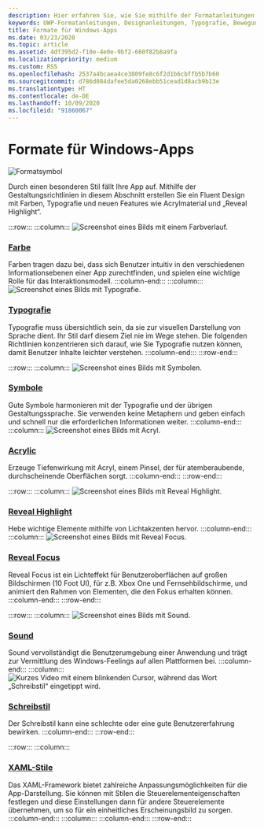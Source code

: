 ```yaml
---
description: Hier erfahren Sie, wie Sie mithilfe der Formatanleitungen Farbe, Typografie und Symbole verwenden können, um den Charakter Ihrer Windows-App zu definieren.
keywords: UWP-Formatanleitungen, Designanleitungen, Typografie, Bewegung, Ton, Bewegung, App-Entwicklung, Windows-Formatanleitungen
title: Formate für Windows-Apps
ms.date: 03/23/2020
ms.topic: article
ms.assetid: 4df395d2-f10e-4e0e-9bf2-660f82b8a9fa
ms.localizationpriority: medium
ms.custom: RS5
ms.openlocfilehash: 2537a4bcaea4ce3809fe8c6f2d1b6cbffb5b7b60
ms.sourcegitcommit: d786d084dafee5da0268ebb51cead1d8acb9b13e
ms.translationtype: HT
ms.contentlocale: de-DE
ms.lasthandoff: 10/09/2020
ms.locfileid: "91860067"
---
```

# <a name="style-for-windows-apps"></a>Formate für Windows-Apps

![Formatsymbol](../images/style-2x.png)

Durch einen besonderen Stil fällt Ihre App auf. Mithilfe der Gestaltungsrichtlinien in diesem Abschnitt erstellen Sie ein Fluent Design mit Farben, Typografie und neuen Features wie Acrylmaterial und „Reveal Highlight“.

:::row:::
    :::column:::
![Screenshot eines Bilds mit einem Farbverlauf.](images/header-color.svg)
### <a name="color"></a>[Farbe](color.md)
Farben tragen dazu bei, dass sich Benutzer intuitiv in den verschiedenen Informationsebenen einer App zurechtfinden, und spielen eine wichtige Rolle für das Interaktionsmodell.
    :::column-end:::
    :::column:::
![Screenshot eines Bilds mit Typografie.](images/header-typography.svg)
### <a name="typography"></a>[Typografie](typography.md)
Typografie muss übersichtlich sein, da sie zur visuellen Darstellung von Sprache dient. Ihr Stil darf diesem Ziel nie im Wege stehen. Die folgenden Richtlinien konzentrieren sich darauf, wie Sie Typografie nutzen können, damit Benutzer Inhalte leichter verstehen. 
    :::column-end:::
:::row-end:::

:::row:::
    :::column:::
![Screenshot eines Bilds mit Symbolen.](images/header-icons.svg)
### <a name="icons"></a>[Symbole](icons.md)
Gute Symbole harmonieren mit der Typografie und der übrigen Gestaltungssprache. Sie verwenden keine Metaphern und geben einfach und schnell nur die erforderlichen Informationen weiter.
    :::column-end:::
    :::column:::
![Screenshot eines Bilds mit Acryl.](images/header-acrylic.svg)
### <a name="acrylic"></a>[Acrylic](acrylic.md)
Erzeuge Tiefenwirkung mit Acryl, einem Pinsel, der für atemberaubende, durchscheinende Oberflächen sorgt.
    :::column-end:::
:::row-end:::

:::row:::
    :::column:::
![Screenshot eines Bilds mit Reveal Highlight.](images/header-reveal-highlight.svg)
### <a name="reveal-highlight"></a>[Reveal Highlight](reveal.md)
Hebe wichtige Elemente mithilfe von Lichtakzenten hervor.
    :::column-end:::
    :::column:::
![Screenshot eines Bilds mit Reveal Focus.](images/header-reveal-focus.svg)
### <a name="reveal-focus"></a>[Reveal Focus](reveal-focus.md)
Reveal Focus ist ein Lichteffekt für Benutzeroberflächen auf großen Bildschirmen (10 Foot UI), für z.B. Xbox One und Fernsehbildschirme, und animiert den Rahmen von Elementen, die den Fokus erhalten können.
    :::column-end:::
:::row-end:::

:::row:::
    :::column:::
![Screenshot eines Bilds mit Sound.](images/header-sound.svg)
### <a name="sound"></a>[Sound](sound.md)
Sound vervollständigt die Benutzerumgebung einer Anwendung und trägt zur Vermittlung des Windows-Feelings auf allen Plattformen bei.
    :::column-end:::
    :::column:::
![Kurzes Video mit einem blinkenden Cursor, während das Wort „Schreibstil“ eingetippt wird.](images/header-writing-style.gif)
### <a name="writing-style"></a>[Schreibstil](writing-style.md)
Der Schreibstil kann eine schlechte oder eine gute Benutzererfahrung bewirken.
    :::column-end:::
:::row-end:::

:::row:::
    :::column:::
### <a name="xaml-styles"></a>[XAML-Stile](../controls-and-patterns/xaml-styles.md)
Das XAML-Framework bietet zahlreiche Anpassungsmöglichkeiten für die App-Darstellung. Sie können mit Stilen die Steuerelementeigenschaften festlegen und diese Einstellungen dann für andere Steuerelemente übernehmen, um so für ein einheitliches Erscheinungsbild zu sorgen.
    :::column-end:::
    :::column:::
    :::column-end:::
:::row-end:::
